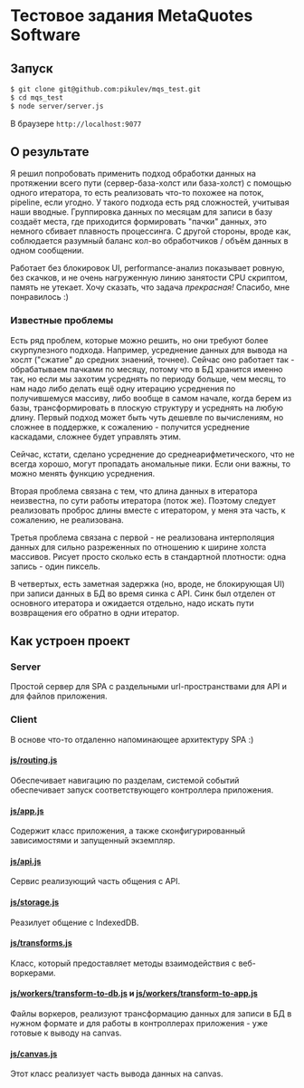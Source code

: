 # Тестовое задания MetaQuotes Software

## Запуск

```bash
$ git clone git@github.com:pikulev/mqs_test.git
$ cd mqs_test
$ node server/server.js
```

В браузере `http://localhost:9077`

## О результате

Я решил попробовать применить подход обработки данных на протяжении всего пути (сервер-база-холст или база-холст) с помощью одного итератора, то есть реализовать что-то похожее на поток, pipeline, если угодно. У такого подхода есть ряд сложностей, учитывая наши вводные. Группировка данных по месяцам для записи в базу создаёт места, где приходится формировать "пачки" данных, это немного сбивает плавность процессинга. С другой стороны, вроде как, соблюдается разумный баланс кол-во обработчиков / объём данных в одном сообщении.

Работает без блокировок UI, performance-анализ показывает ровную, без скачков, и не очень нагруженную линию занятости CPU скриптом, память не утекает. Хочу сказать, что задача _прекрасная!_ Спасибо, мне понравилось :)

### Известные проблемы

Есть ряд проблем, которые можно решить, но они требуют более скурпулезного подхода. Например, усреднение данных для вывода на хослт ("сжатие" до средних знаений, точнее). Сейчас оно работает так - обрабатываем пачками по месяцу, потому что в БД хранится именно так, но если мы захотим усреднять по периоду больше, чем месяц, то нам надо либо делать ещё одну итерацию усреднения по получившемуся массиву, либо вообще в самом начале, когда берем из базы, трансформировать в плоскую структуру и усреднять на любую длину. Первый подход может быть чуть дешевле по вычислениям, но сложнее в поддержке, к сожалению - получится усреднение каскадами, сложнее будет управлять этим.

Сейчас, кстати, сделано усреднение до среднеарифметического, что не всегда хорошо, могут пропадать аномальные пики. Если они важны, то можно менять функцию усреднения.

Вторая проблема связана с тем, что длина данных в итератора неизвестна, по сути работы итератора (поток же). Поэтому следует реализовать проброс длины вместе с итератором, у меня эта часть, к сожалению, не реализована.

Третья проблема связана с первой - не реализована интерполяция данных для сильно разреженных по отношению к ширине холста массивов. Рисует просто сколько есть в стандартной плотности: одна запись - один пиксель.

В четвертых, есть заметная задержка (но, вроде, не блокирующая UI) при записи данных в БД во время синка с API. Синк был отделен от основного итератора и ожидается отдельно, надо искать пути возвращения его обратно в одни итератор.

## Как устроен проект

### Server

Простой сервер для SPA с раздельными url-пространствами для API и для файлов приложения.

### Client

В основе что-то отдаленно напоминающее архитектуру SPA :)

#### [js/routing.js](client/js/routing.js)

Обеспечивает навигацию по разделам, системой событий обеспечивает запуск соответствующего контроллера приложения.

#### [js/app.js](client/js/app.js)

Содержит класс приложения, а также сконфигурированный зависимостями и запущенный экземпляр.

#### [js/api.js](client/js/api.js)

Сервис реализующий часть общения с API.

#### [js/storage.js](client/js/storage.js)

Реазилует общение с IndexedDB.

#### [js/transforms.js](client/js/transforms.js)

Класс, который предоставляет методы взаимодействия с веб-воркерами.

#### [js/workers/transform-to-db.js](client/js/workers/transform-to-db.js) и [js/workers/transform-to-app.js](client/js/workers/transform-to-app.js)

Файлы воркеров, реализуют трансформацию данных для записи в БД в нужном формате и для работы в контроллерах приложения - уже готовые к выводу на canvas.

#### [js/canvas.js](client/js/routing.js)

Этот класс реализует часть вывода данных на canvas.
